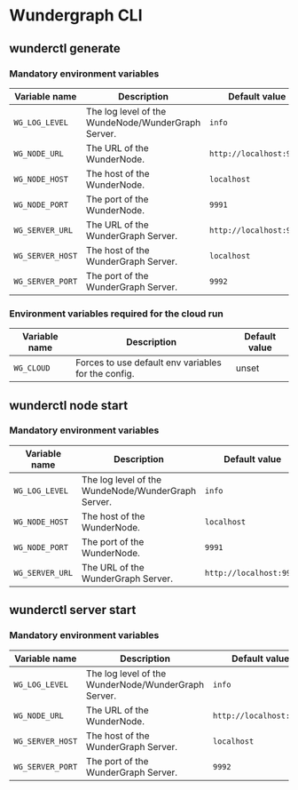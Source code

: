 # Wundergraph CLI

## wunderctl generate

### Mandatory environment variables

| Variable name    | Description                                        | Default value           |
| ---------------- | -------------------------------------------------- | ----------------------- |
| `WG_LOG_LEVEL`   | The log level of the WundeNode/WunderGraph Server. | `info`                  |
| `WG_NODE_URL`    | The URL of the WunderNode.                         | `http://localhost:9991` |
| `WG_NODE_HOST`   | The host of the WunderNode.                        | `localhost`             |
| `WG_NODE_PORT`   | The port of the WunderNode.                        | `9991`                  |
| `WG_SERVER_URL`  | The URL of the WunderGraph Server.                 | `http://localhost:9992` |
| `WG_SERVER_HOST` | The host of the WunderGraph Server.                | `localhost`             |
| `WG_SERVER_PORT` | The port of the WunderGraph Server.                | `9992`                  |

### Environment variables required for the cloud run

| Variable name | Description                                         | Default value |
| ------------- | --------------------------------------------------- | ------------- |
| `WG_CLOUD`    | Forces to use default env variables for the config. | unset         |

## wunderctl node start

### Mandatory environment variables

| Variable name   | Description                                        | Default value           |
| --------------- | -------------------------------------------------- | ----------------------- |
| `WG_LOG_LEVEL`  | The log level of the WundeNode/WunderGraph Server. | `info`                  |
| `WG_NODE_HOST`  | The host of the WunderNode.                        | `localhost`             |
| `WG_NODE_PORT`  | The port of the WunderNode.                        | `9991`                  |
| `WG_SERVER_URL` | The URL of the WunderGraph Server.                 | `http://localhost:9992` |

## wunderctl server start

### Mandatory environment variables

| Variable name    | Description                                         | Default value           |
| ---------------- | --------------------------------------------------- | ----------------------- |
| `WG_LOG_LEVEL`   | The log level of the WunderNode/WunderGraph Server. | `info`                  |
| `WG_NODE_URL`    | The URL of the WunderNode.                          | `http://localhost:9991` |
| `WG_SERVER_HOST` | The host of the WunderGraph Server.                 | `localhost`             |
| `WG_SERVER_PORT` | The port of the WunderGraph Server.                 | `9992`                  |
